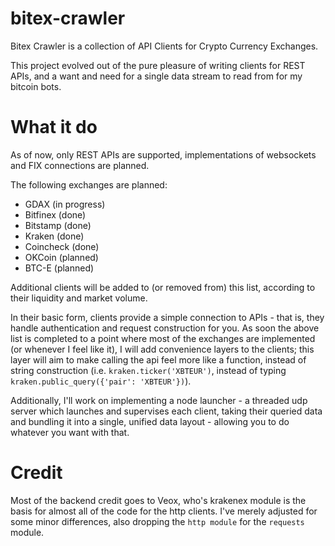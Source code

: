 # bitex-crawler
Bitex Crawler is a collection of API Clients for Crypto Currency Exchanges.

This project evolved out of the pure pleasure of writing clients for REST APIs, and a want and need for a single data stream to read from for my bitcoin bots. 

# What it do

As of now, only REST APIs are supported, implementations of websockets and FIX connections are planned.

The following exchanges are planned:

- GDAX (in progress)
- Bitfinex (done)
- Bitstamp (done)
- Kraken (done)
- Coincheck (done)
- OKCoin (planned)
- BTC-E (planned)

Additional clients will be added to (or removed from) this list, according to their liquidity and market volume.

In their basic form, clients provide a simple connection to APIs - that is, they handle authentication and request construction for you. As soon the above list is completed to a point where most of the exchanges are implemented (or whenever I feel like it), I will add convenience layers to the clients; this layer will aim to make calling the api feel more like a function, instead of string construction (i.e. `kraken.ticker('XBTEUR')`, instead of typing `kraken.public_query({'pair': 'XBTEUR'})`). 

Additionally, I'll work on implementing a node launcher - a threaded udp server which launches and supervises each client, taking their queried data and bundling it into a single, unified data layout - allowing you to do whatever you want with that.

# Credit
Most of the backend credit goes to Veox, who's krakenex module is the basis for almost all of the code for the http clients. I've merely adjusted for some minor differences, also dropping the `http module` for the `requests` module.


